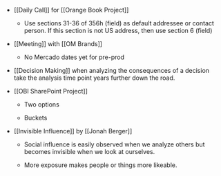 - [[Daily Call]] for [[Orange Book Project]] 
	 - Use sections 31-36 of 356h (field) as default addressee or contact person. If this section is not US address, then use section 6 (field)

- [[Meeting]] with [[OM Brands]]
	 - No Mercado dates yet for pre-prod

- [[Decision Making]] when analyzing the consequences of a decision take the analysis time point years further down the road.

- [[OBI SharePoint Project]]
	 - Two options

	 - Buckets 

- [[Invisible Influence]] by [[Jonah Berger]]
	 - Social influence is easily observed when we analyze others but becomes invisible when we look at ourselves. 

	 - More exposure makes people or things more likeable.
